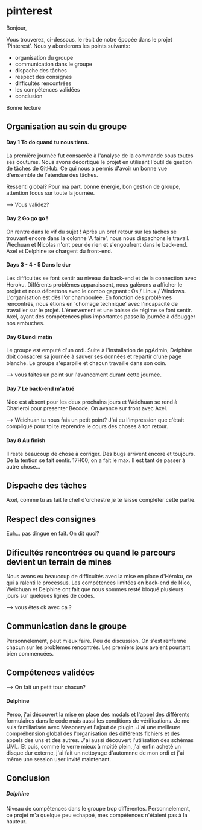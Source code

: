 # pinterest
Bonjour, 

Vous trouverez, ci-dessous, le récit de notre épopée dans le projet ‘Pinterest’. 
Nous y aborderons les points suivants: 
* organisation du groupe
* communication dans le groupe
* dispache des tâches
* respect des consignes
* difficultés rencontrées
* les compétences validées
* conclusion

Bonne lecture

## Organisation au sein du groupe

  #### Day 1 To do quand tu nous tiens. 
La première journée fut consacrée à l'analyse de la commande sous toutes ses coutures. Nous avons décortiqué le projet en utilisant l'outil de gestion de tâches de GitHub. Ce qui nous a permis d'avoir un bonne vue d'ensemble de l'étendue des tâches. 

Ressenti global? Pour ma part, bonne énergie, bon gestion de groupe, attention focus sur toute la journée. 

--> Vous validez? 

#### Day 2 Go go go ! 
On rentre dans le vif du sujet ! Après un bref retour sur les tâches se trouvant encore dans la colonne 'A faire', nous nous dispachons le travail. Wechuan et Nicolas n'ont peur de rien et s'engoufrent dans le back-end. Axel et Delphine se chargent du front-end. 

#### Days 3 - 4 - 5 Dans le dur
Les difficultés se font sentir au niveau du back-end et de la connection avec Heroku. Différents problèmes apparaissent, nous galèrons a afficher le projet et nous débattons avec le combo gagnant : Os / Linux / Windows. L'organisation est dès l'or chamboulée. En fonction des problèmes rencontrés, nous étions en 'chomage technique' avec l'incapacité de travailler sur le projet. L'énervement et une baisse de régime se font sentir. Axel, ayant des compétences plus importantes passe la journée à débugger nos embuches. 

#### Day 6 Lundi matin
Le groupe est emputé d'un ordi. Suite à l'installation de pgAdmin, Delphine doit consacrer sa journée à sauver ses données et repartir d'une page blanche. Le groupe s'éparpille et chacun travaille dans son coin. 

--> vous faites un point sur l'avancement durant cette journée. 

#### Day 7 Le back-end m'a tué
Nico est absent pour les deux prochains jours et Weichuan se rend à Charleroi pour presenter Becode. On avance sur front avec Axel. 

--> Weichuan tu nous fais un petit point? J'ai eu l'impression que c'était compliqué pour toi te reprendre le cours des choses à ton retour. 

#### Day 8 Au finish
Il reste beaucoup de chose à corriger. Des bugs arrivent encore et toujours. De la tention se fait sentir. 17H00, on a fait le max. Il est tant de passer à autre chose...

## Dispache des tâches
Axel, comme tu as fait le chef d'orchestre je te laisse compléter cette partie. 

## Respect des consignes 
Euh... pas dingue en fait. On dit quoi? 

## Dificultés rencontrées ou quand le parcours devient un terrain de mines
Nous avons eu beaucoup de difficultés avec la mise en place d'Héroku, ce qui a ralenti le processus. Les compétences limitées en back-end de Nico, Weichuan et Delphine ont fait que nous sommes resté bloqué plusieurs jours sur quelques lignes de codes. 

--> vous êtes ok avec ca ? 

## Communication dans le groupe
Personnelement, peut mieux faire. Peu de discussion. On s'est renfermé chacun sur les problèmes rencontrés. Les premiers jours avaient pourtant bien commencées.

## Compétences validées

--> On fait un petit tour chacun? 

#### Delphine 
Perso, j'ai découvert la mise en place des modals et l'appel des différents formulaires dans le code mais aussi les conditions de vérifications. Je me suis familiarisée avec Masonery et l'ajout de plugin. J'ai une meilleure compréhension global des l'organisation des différents fichiers et des appels des uns et des autres. J'ai aussi découvert l'utilisation des schémas UML. Et puis, comme le verre mieux à moitié plein, j'ai enfin acheté un disque dur externe, j'ai fait un nettoyage d'automnne de mon ordi et j'ai même une session user invité maintenant. 

## Conclusion 

##### Delphine
Niveau de compétences dans le groupe trop différentes. Personnelement, ce projet m'a quelque peu echappé, mes compétences n'étaient pas à la hauteur. 

